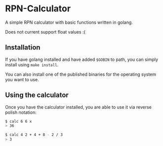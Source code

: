 # RPN-Calculator

A simple RPN calculator with basic functions written in golang.

Does not current support float values :(

## Installation

If you have golang installed and have added `$GOBIN` to path, you can simply install using `make install`.

You can also install one of the published binaries for the operating system you want to use.

## Using the calculator

Once you have the calculator installed, you are able to use it via reverse polish notation:

```bash
$ calc 6 6 x
> 36

$ calc 4 2 + 4 + 8 - 2 / 3
> 3
```